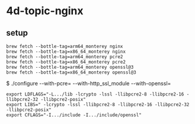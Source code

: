 # 4d-topic-nginx

## setup

```
brew fetch --bottle-tag=arm64_monterey nginx 
brew fetch --bottle-tag=x86_64_monterey nginx
brew fetch --bottle-tag=arm64_monterey pcre2
brew fetch --bottle-tag=x86_64_monterey pcre2
brew fetch --bottle-tag=arm64_monterey openssl@3
brew fetch --bottle-tag=x86_64_monterey openssl@3
```

$ ./configure
  --with-pcre=
  --with-http_ssl_module
  --with-openssl=

```
export LDFLAGS="-L.../lib -lcrypto -lssl -llibpcre2-8 -llibpcre2-16 -llibpcre2-32 -llibpcre2-posix"
export LIBS=" -lcrypto -lssl -llibpcre2-8 -llibpcre2-16 -llibpcre2-32 -llibpcre2-posix"
export CFLAGS="-I.../include -I.../include/openssl"
```
